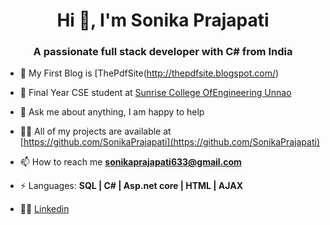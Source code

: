 <h1 align="center">Hi 👋, I'm Sonika Prajapati</h1> 
<h3 align="center">A passionate full stack developer  with C# from India</h3>
</p>


- 🌱 My First Blog is [ThePdfSite(http://thepdfsite.blogspot.com/)

- :school: Final Year CSE student at [Sunrise College OfEngineering Unnao](https://www.linkedin.com/in/sonika-prajapati-37307a236) 

<!-- - 🔭 I’m currently working on  **Web Application Development** -->


<!-- - 🤔 I’m looking for help with Data Structures and Algorithms 😭 -->

- 💬 Ask me about anything, I am happy to help
- 👨‍💻 All of my projects are available at [https://github.com/SonikaPrajapati](https://github.com/SonikaPrajapati)


- 📫 How to reach me **sonikaprajapati633@gmail.com**

- ⚡ Languages:  **SQL | C# | Asp.net core | HTML | AJAX**

- 👨‍💼 <a href="https://www.linkedin.com/in/sonika-prajapati-37307a236" target="_blank" rel="nofollow">Linkedin</a>



 



